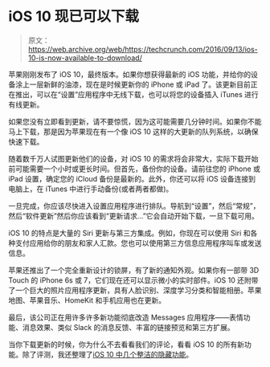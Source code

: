 # iOS 10 现已可以下载

> 原文：<https://web.archive.org/web/https://techcrunch.com/2016/09/13/ios-10-is-now-available-to-download/>

苹果刚刚发布了 iOS 10，最终版本。如果你想获得最新的 iOS 功能，并给你的设备涂上一层新鲜的油漆，现在是时候更新你的 iPhone 或 iPad 了。该更新目前正在推出，可以在“设置”应用程序中无线下载，也可以将您的设备插入 iTunes 进行有线更新。

如果您没有立即看到更新，请不要惊慌，因为这可能需要几分钟时间。如果你不能马上下载，那是因为苹果现在有一个像 iOS 10 这样的大更新的队列系统，以确保快速下载。

随着数千万人试图更新他们的设备，对 iOS 10 的需求将会非常大，实际下载开始前可能需要一个小时或更长时间。但首先，备份你的设备。请前往您的 iPhone 或 iPad 设置，确定您的 iCloud 备份是最新的。此外，你还可以将 iOS 设备连接到电脑上，在 iTunes 中进行手动备份(或者两者都做)。

一旦完成，你应该尽快进入设置应用程序进行排队。导航到“设置”，然后“常规”，然后“软件更新”然后你应该看到“更新请求…”它会自动开始下载，一旦下载可用。

iOS 10 的特点是大量的 Siri 更新与第三方集成。例如，你现在可以使用 Siri 和各种支付应用给你的朋友和家人汇款。您也可以使用第三方信息应用程序叫车或发送信息。

苹果还推出了一个完全重新设计的锁屏，有了新的通知外观。如果你有一部带 3D Touch 的 iPhone 6s 或 7，它们现在还可以显示微小的实时部件。iOS 10 还附带了一个巨大的照片应用程序更新，具有人脸识别、深度学习分类和智能相册。苹果地图、苹果音乐、HomeKit 和手机应用也在更新。

最后，该公司正在用许多许多新功能彻底改造 Messages 应用程序——表情功能、消息效果、类似 Slack 的消息反馈、丰富的链接预览和第三方扩展。

当你下载更新的时候，你为什么不去看看我们的评论，看看 iOS 10 的所有新功能。除了评测，我还整理了[iOS 10 中几个整洁的隐藏功能](https://web.archive.org/web/20230404112715/https://techcrunch.com/gallery/15-neat-hidden-features-in-ios-10/)。